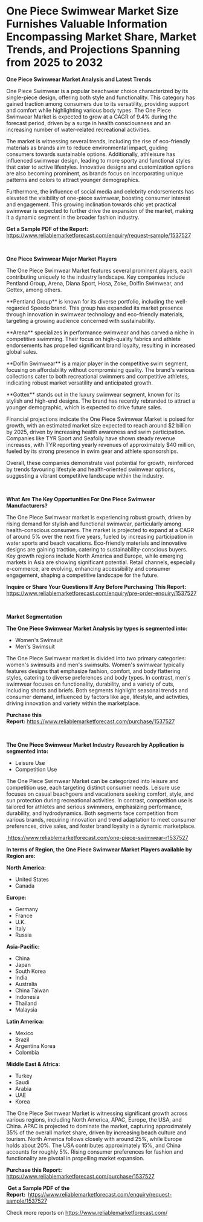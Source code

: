<p><h1>One Piece Swimwear Market Size Furnishes Valuable Information Encompassing Market Share, Market Trends, and Projections Spanning from 2025 to 2032</h1></p><p><strong>One Piece Swimwear Market Analysis and Latest Trends</strong></p>
<p><p>One Piece Swimwear is a popular beachwear choice characterized by its single-piece design, offering both style and functionality. This category has gained traction among consumers due to its versatility, providing support and comfort while highlighting various body types. The One Piece Swimwear Market is expected to grow at a CAGR of 9.4% during the forecast period, driven by a surge in health consciousness and an increasing number of water-related recreational activities.</p><p>The market is witnessing several trends, including the rise of eco-friendly materials as brands aim to reduce environmental impact, guiding consumers towards sustainable options. Additionally, athleisure has influenced swimwear design, leading to more sporty and functional styles that cater to active lifestyles. Innovative designs and customization options are also becoming prominent, as brands focus on incorporating unique patterns and colors to attract younger demographics. </p><p>Furthermore, the influence of social media and celebrity endorsements has elevated the visibility of one-piece swimwear, boosting consumer interest and engagement. This growing inclination towards chic yet practical swimwear is expected to further drive the expansion of the market, making it a dynamic segment in the broader fashion industry.</p></p>
<p><strong>Get a Sample PDF of the Report:&nbsp;</strong> <a href="https://www.reliablemarketforecast.com/enquiry/request-sample/1537527?utm_campaign=2332&utm_medium=2&utm_source=Github&utm_content=ia&utm_term=08022025&utm_id=one-piece-swimwear">https://www.reliablemarketforecast.com/enquiry/request-sample/1537527</a></p>
<p>&nbsp;</p>
<p><strong>One Piece Swimwear Major Market Players</strong></p>
<p><p>The One Piece Swimwear Market features several prominent players, each contributing uniquely to the industry landscape. Key companies include Pentland Group, Arena, Diana Sport, Hosa, Zoke, Dolfin Swimwear, and Gottex, among others.</p><p>**Pentland Group** is known for its diverse portfolio, including the well-regarded Speedo brand. This group has expanded its market presence through innovation in swimwear technology and eco-friendly materials, targeting a growing audience concerned with sustainability. </p><p>**Arena** specializes in performance swimwear and has carved a niche in competitive swimming. Their focus on high-quality fabrics and athlete endorsements has propelled significant brand loyalty, resulting in increased global sales.</p><p>**Dolfin Swimwear** is a major player in the competitive swim segment, focusing on affordability without compromising quality. The brand's various collections cater to both recreational swimmers and competitive athletes, indicating robust market versatility and anticipated growth.</p><p>**Gottex** stands out in the luxury swimwear segment, known for its stylish and high-end designs. The brand has recently rebranded to attract a younger demographic, which is expected to drive future sales.</p><p>Financial projections indicate the One Piece Swimwear Market is poised for growth, with an estimated market size expected to reach around $2 billion by 2025, driven by increasing health awareness and swim participation. Companies like TYR Sport and Seafolly have shown steady revenue increases, with TYR reporting yearly revenues of approximately $40 million, fueled by its strong presence in swim gear and athlete sponsorships.</p><p>Overall, these companies demonstrate vast potential for growth, reinforced by trends favouring lifestyle and health-oriented swimwear options, suggesting a vibrant competitive landscape within the industry.</p></p>
<p>&nbsp;</p>
<p><strong>What Are The Key Opportunities For One Piece Swimwear Manufacturers?</strong></p>
<p><p>The One Piece Swimwear market is experiencing robust growth, driven by rising demand for stylish and functional swimwear, particularly among health-conscious consumers. The market is projected to expand at a CAGR of around 5% over the next five years, fueled by increasing participation in water sports and beach vacations. Eco-friendly materials and innovative designs are gaining traction, catering to sustainability-conscious buyers. Key growth regions include North America and Europe, while emerging markets in Asia are showing significant potential. Retail channels, especially e-commerce, are evolving, enhancing accessibility and consumer engagement, shaping a competitive landscape for the future.</p></p>
<p><strong>Inquire or Share Your Questions If Any Before Purchasing This Report:</strong> <a href="https://www.reliablemarketforecast.com/enquiry/pre-order-enquiry/1537527?utm_campaign=2332&utm_medium=2&utm_source=Github&utm_content=ia&utm_term=08022025&utm_id=one-piece-swimwear">https://www.reliablemarketforecast.com/enquiry/pre-order-enquiry/1537527</a></p>
<p>&nbsp;</p>
<p><strong>Market Segmentation</strong></p>
<p><strong>The One Piece Swimwear Market Analysis by types is segmented into:</strong></p>
<p><ul><li>Women's Swimsuit</li><li>Men's Swimsuit</li></ul></p>
<p><p>The One Piece Swimwear market is divided into two primary categories: women's swimsuits and men's swimsuits. Women's swimwear typically features designs that emphasize fashion, comfort, and body flattering styles, catering to diverse preferences and body types. In contrast, men's swimwear focuses on functionality, durability, and a variety of cuts, including shorts and briefs. Both segments highlight seasonal trends and consumer demand, influenced by factors like age, lifestyle, and activities, driving innovation and variety within the marketplace.</p></p>
<p><strong>Purchase this Report:&nbsp;</strong><a href="https://www.reliablemarketforecast.com/purchase/1537527?utm_campaign=2332&utm_medium=2&utm_source=Github&utm_content=ia&utm_term=08022025&utm_id=one-piece-swimwear">https://www.reliablemarketforecast.com/purchase/1537527</a></p>
<p>&nbsp;</p>
<p><strong>The One Piece Swimwear Market Industry Research by Application is segmented into:</strong></p>
<p><ul><li>Leisure Use</li><li>Competition Use</li></ul></p>
<p><p>The One Piece Swimwear Market can be categorized into leisure and competition use, each targeting distinct consumer needs. Leisure use focuses on casual beachgoers and vacationers seeking comfort, style, and sun protection during recreational activities. In contrast, competition use is tailored for athletes and serious swimmers, emphasizing performance, durability, and hydrodynamics. Both segments face competition from various brands, requiring innovation and trend adaptation to meet consumer preferences, drive sales, and foster brand loyalty in a dynamic marketplace.</p></p>
<p><a href="https://www.reliablemarketforecast.com/one-piece-swimwear-r1537527?utm_campaign=2332&utm_medium=2&utm_source=Github&utm_content=ia&utm_term=08022025&utm_id=one-piece-swimwear">&nbsp;https://www.reliablemarketforecast.com/one-piece-swimwear-r1537527</a></p>
<p><strong>In terms of Region, the One Piece Swimwear Market Players available by Region are:</strong></p>
<p>
    <p> <strong> North America: </strong>
        <ul>
            <li>United States</li>
            <li>Canada</li>
        </ul>
        </p> 
    <p> <strong> Europe: </strong>
        <ul>
            <li>Germany</li>
            <li>France</li>
            <li>U.K.</li>
            <li>Italy</li>
            <li>Russia</li>
        </ul>
        </p> 
    <p> <strong> Asia-Pacific: </strong>
        <ul>
            <li>China</li>
            <li>Japan</li>
            <li>South Korea</li>
            <li>India</li>
            <li>Australia</li>
            <li>China Taiwan</li>
            <li>Indonesia</li>
            <li>Thailand</li>
            <li>Malaysia</li>
        </ul>
        </p> 
    <p> <strong> Latin America: </strong>
        <ul>
            <li>Mexico</li>
            <li>Brazil</li>
            <li>Argentina Korea</li>
            <li>Colombia</li>
        </ul>
        </p> 
    <p> <strong> Middle East & Africa: </strong>
        <ul>
            <li>Turkey</li>
            <li>Saudi</li>
            <li>Arabia</li>
            <li>UAE</li>
            <li>Korea</li>
        </ul>
    </p>
    </p>
<p><p>The One Piece Swimwear Market is witnessing significant growth across various regions, including North America, APAC, Europe, the USA, and China. APAC is projected to dominate the market, capturing approximately 35% of the overall market share, driven by increasing beach culture and tourism. North America follows closely with around 25%, while Europe holds about 20%. The USA contributes approximately 15%, and China accounts for roughly 5%. Rising consumer preferences for fashion and functionality are pivotal in propelling market expansion.</p></p>
<p><strong>Purchase this Report: </strong><a href="https://www.reliablemarketforecast.com/purchase/1537527?utm_campaign=2332&utm_medium=2&utm_source=Github&utm_content=ia&utm_term=08022025&utm_id=one-piece-swimwear">https://www.reliablemarketforecast.com/purchase/1537527</a></p>
<p>&nbsp;<strong>Get a Sample PDF of the Report:&nbsp;&nbsp;</strong><a href="https://www.reliablemarketforecast.com/enquiry/request-sample/1537527?utm_campaign=2332&utm_medium=2&utm_source=Github&utm_content=ia&utm_term=08022025&utm_id=one-piece-swimwear">https://www.reliablemarketforecast.com/enquiry/request-sample/1537527</a></p>
<p><strong></strong></p>
<p>Check more reports on <a href="https://www.reliablemarketforecast.com/?utm_campaign=2332&utm_medium=2&utm_source=Github&utm_content=ia&utm_term=08022025&utm_id=one-piece-swimwear">https://www.reliablemarketforecast.com/</a></p>